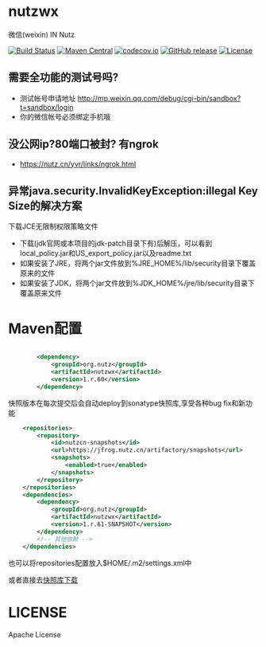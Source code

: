 nutzwx
======

微信(weixin) IN Nutz

[![Build Status](https://travis-ci.org/nutzam/nutzwx.png?branch=master)](https://travis-ci.org/nutzam/nutzwx)
[![Maven Central](https://maven-badges.herokuapp.com/maven-central/org.nutz/nutzwx/badge.svg)](https://maven-badges.herokuapp.com/maven-central/org.nutz/nutzwx/)
[![codecov.io](http://codecov.io/github/nutzam/nutz/coverage.svg?branch=master)](http://codecov.io/github/nutzam/nutzwx?branch=master)
[![GitHub release](https://img.shields.io/github/release/nutzam/nutz.svg)](https://github.com/nutzam/nutzwx/releases)
[![License](https://img.shields.io/badge/license-Apache%202-4EB1BA.svg)](https://www.apache.org/licenses/LICENSE-2.0.html)



需要全功能的测试号吗?
---------------

* 测试帐号申请地址 http://mp.weixin.qq.com/debug/cgi-bin/sandbox?t=sandbox/login
* 你的微信帐号必须绑定手机哦

没公网ip?80端口被封? 有ngrok
------------------------------

* https://nutz.cn/yvr/links/ngrok.html

异常java.security.InvalidKeyException:illegal Key Size的解决方案
-------------------------------------------------------------------

下载JCE无限制权限策略文件

* 下载(jdk官网或本项目的jdk-patch目录下有)后解压，可以看到local_policy.jar和US_export_policy.jar以及readme.txt
* 如果安装了JRE，将两个jar文件放到%JRE_HOME%/lib/security目录下覆盖原来的文件
* 如果安装了JDK，将两个jar文件放到%JDK_HOME%/jre/lib/security目录下覆盖原来文件
	
Maven配置
=============================

```xml

		<dependency>
			<groupId>org.nutz</groupId>
			<artifactId>nutzwx</artifactId>
			<version>1.r.60</version>
		</dependency>
```

快照版本在每次提交后会自动deploy到sonatype快照库,享受各种bug fix和新功能

```xml
	<repositories>
		<repository>
			<id>nutzcn-snapshots</id>
			<url>https://jfrog.nutz.cn/artifactory/snapshots</url>
			<snapshots>
				<enabled>true</enabled>
			</snapshots>
		</repository>
	</repositories>
	<dependencies>
		<dependency>
			<groupId>org.nutz</groupId>
			<artifactId>nutzwx</artifactId>
			<version>1.r.61-SNAPSHOT</version>
		</dependency>
		<!-- 其他依赖 -->
	</dependencies>
```

也可以将repositories配置放入$HOME/.m2/settings.xml中

或者直接去[快照库下载](https://jfrog.nutz.cn/artifactory/snapshots/org/nutz/nutzwx/1.r.60-SNAPSHOT/)



LICENSE
=============================

Apache License
